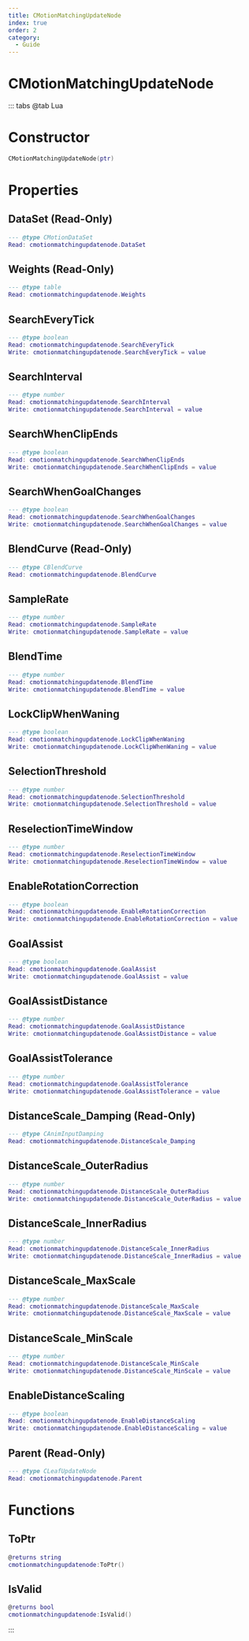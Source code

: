 ```yaml
---
title: CMotionMatchingUpdateNode
index: true
order: 2
category:
  - Guide
---
```


# CMotionMatchingUpdateNode

::: tabs
@tab Lua
# Constructor
```lua
CMotionMatchingUpdateNode(ptr)
```
# Properties
## DataSet (Read-Only)
```lua
--- @type CMotionDataSet
Read: cmotionmatchingupdatenode.DataSet
```
## Weights (Read-Only)
```lua
--- @type table
Read: cmotionmatchingupdatenode.Weights
```
## SearchEveryTick 
```lua
--- @type boolean
Read: cmotionmatchingupdatenode.SearchEveryTick
Write: cmotionmatchingupdatenode.SearchEveryTick = value
```
## SearchInterval 
```lua
--- @type number
Read: cmotionmatchingupdatenode.SearchInterval
Write: cmotionmatchingupdatenode.SearchInterval = value
```
## SearchWhenClipEnds 
```lua
--- @type boolean
Read: cmotionmatchingupdatenode.SearchWhenClipEnds
Write: cmotionmatchingupdatenode.SearchWhenClipEnds = value
```
## SearchWhenGoalChanges 
```lua
--- @type boolean
Read: cmotionmatchingupdatenode.SearchWhenGoalChanges
Write: cmotionmatchingupdatenode.SearchWhenGoalChanges = value
```
## BlendCurve (Read-Only)
```lua
--- @type CBlendCurve
Read: cmotionmatchingupdatenode.BlendCurve
```
## SampleRate 
```lua
--- @type number
Read: cmotionmatchingupdatenode.SampleRate
Write: cmotionmatchingupdatenode.SampleRate = value
```
## BlendTime 
```lua
--- @type number
Read: cmotionmatchingupdatenode.BlendTime
Write: cmotionmatchingupdatenode.BlendTime = value
```
## LockClipWhenWaning 
```lua
--- @type boolean
Read: cmotionmatchingupdatenode.LockClipWhenWaning
Write: cmotionmatchingupdatenode.LockClipWhenWaning = value
```
## SelectionThreshold 
```lua
--- @type number
Read: cmotionmatchingupdatenode.SelectionThreshold
Write: cmotionmatchingupdatenode.SelectionThreshold = value
```
## ReselectionTimeWindow 
```lua
--- @type number
Read: cmotionmatchingupdatenode.ReselectionTimeWindow
Write: cmotionmatchingupdatenode.ReselectionTimeWindow = value
```
## EnableRotationCorrection 
```lua
--- @type boolean
Read: cmotionmatchingupdatenode.EnableRotationCorrection
Write: cmotionmatchingupdatenode.EnableRotationCorrection = value
```
## GoalAssist 
```lua
--- @type boolean
Read: cmotionmatchingupdatenode.GoalAssist
Write: cmotionmatchingupdatenode.GoalAssist = value
```
## GoalAssistDistance 
```lua
--- @type number
Read: cmotionmatchingupdatenode.GoalAssistDistance
Write: cmotionmatchingupdatenode.GoalAssistDistance = value
```
## GoalAssistTolerance 
```lua
--- @type number
Read: cmotionmatchingupdatenode.GoalAssistTolerance
Write: cmotionmatchingupdatenode.GoalAssistTolerance = value
```
## DistanceScale_Damping (Read-Only)
```lua
--- @type CAnimInputDamping
Read: cmotionmatchingupdatenode.DistanceScale_Damping
```
## DistanceScale_OuterRadius 
```lua
--- @type number
Read: cmotionmatchingupdatenode.DistanceScale_OuterRadius
Write: cmotionmatchingupdatenode.DistanceScale_OuterRadius = value
```
## DistanceScale_InnerRadius 
```lua
--- @type number
Read: cmotionmatchingupdatenode.DistanceScale_InnerRadius
Write: cmotionmatchingupdatenode.DistanceScale_InnerRadius = value
```
## DistanceScale_MaxScale 
```lua
--- @type number
Read: cmotionmatchingupdatenode.DistanceScale_MaxScale
Write: cmotionmatchingupdatenode.DistanceScale_MaxScale = value
```
## DistanceScale_MinScale 
```lua
--- @type number
Read: cmotionmatchingupdatenode.DistanceScale_MinScale
Write: cmotionmatchingupdatenode.DistanceScale_MinScale = value
```
## EnableDistanceScaling 
```lua
--- @type boolean
Read: cmotionmatchingupdatenode.EnableDistanceScaling
Write: cmotionmatchingupdatenode.EnableDistanceScaling = value
```
## Parent (Read-Only)
```lua
--- @type CLeafUpdateNode
Read: cmotionmatchingupdatenode.Parent
```
# Functions
## ToPtr
```lua
@returns string
cmotionmatchingupdatenode:ToPtr()
```
## IsValid
```lua
@returns bool
cmotionmatchingupdatenode:IsValid()
```

:::